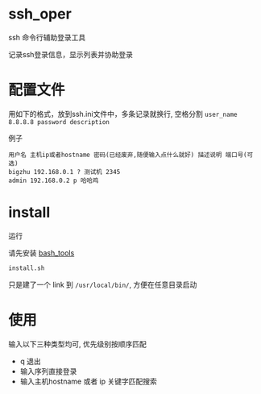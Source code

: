 # ssh_oper

ssh 命令行辅助登录工具

记录ssh登录信息，显示列表并协助登录

# 配置文件
用如下的格式，放到ssh.ini文件中，多条记录就换行, 空格分割
`user_name 8.8.8.8 password description`

例子

```
用户名 主机ip或者hostname 密码(已经废弃,随便输入点什么就好) 描述说明 端口号(可选) 
bigzhu 192.168.0.1 ? 测试机 2345
admin 192.168.0.2 p 哈哈鸡
```


# install
运行

请先安装 [bash_tools](https://github.com/bigzhu/bash_tools)

```bash
install.sh
```

只是建了一个 link 到 `/usr/local/bin/`, 方便在任意目录启动

# 使用

输入以下三种类型均可, 优先级别按顺序匹配

- q 退出
- 输入序列直接登录
- 输入主机hostname 或者 ip 关键字匹配搜索
